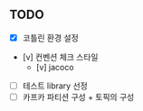 ## TODO
- [x] 코틀린 환경 설정
- [v] 컨벤션 체크 스타일 
  - [v] jacoco
- [ ] 테스트 library 선정
- [ ] 카프카 파티션 구성 + 토픽의 구성
